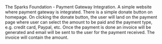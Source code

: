The Sparks Foundation - Payment Gateway Integration.
A simple website where payment gateway is integrated. 
There is a simple donate button on homepage. 
On clicking the donate button, the user will land on the payment page where user can select the amount to be paid and the payment type, e.g.
credit card, Paypal, etc.
Once the payment is done an invoice will be generated and email will be sent to the user for the payment received. 
The invoice will contain the amount.
